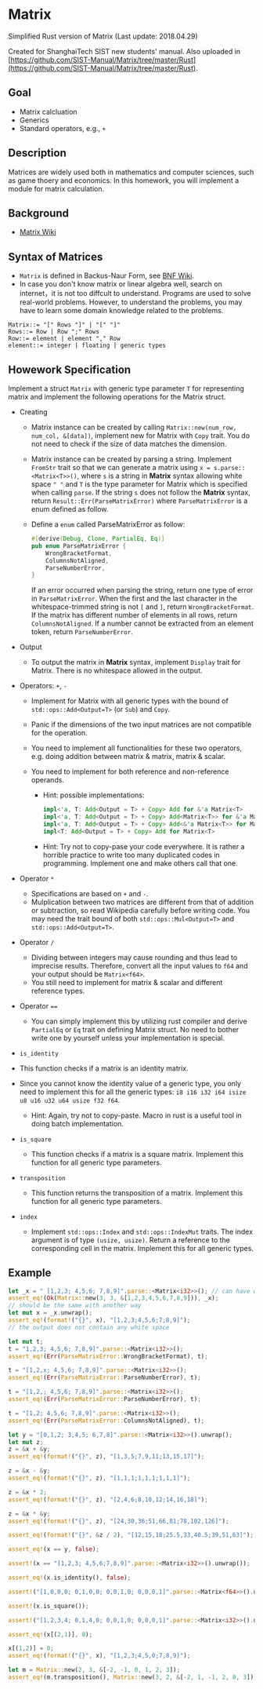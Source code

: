 # Matrix

Simplified Rust version of Matrix (Last update: 2018.04.29)

Created for ShanghaiTech SIST new students' manual. Also uploaded in [https://github.com/SIST-Manual/Matrix/tree/master/Rust](https://github.com/SIST-Manual/Matrix/tree/master/Rust).

## Goal

- Matrix calcluation
- Generics
- Standard operators, e.g., `+`

## Description

Matrices are widely used both in mathematics and computer sciences, such as game thoery and economics. In this homework, you will implement a module for matrix calculation.

## Background

- [Matrix Wiki](https://en.wikipedia.org/wiki/Matrix_(mathematics))

## Syntax of Matrices

- `Matrix` is defined in Backus-Naur Form, see [BNF Wiki](https://en.wikipedia.org/wiki/Backus%E2%80%93Naur_Form).
- In case you don't know matrix or linear algebra well, search on internet，it is not too diffcult to understand. Programs are used to solve real-world problems. However, to understand the problems, you may have to learn some domain knowledge related to the problems.

```ebnf
Matrix::= "[" Rows "]" | "[" "]"
Rows::= Row | Row ";" Rows
Row::= element | element "," Row
element::= integer | floating | generic types
```

## Howework Specification

Implement a struct `Matrix` with generic type parameter `T` for representing matrix and implement the following operations for the Matrix struct.

- Creating

  - Matrix instance can be created by calling `Matrix::new(num_row, num_col, &[data])`, implement new for Matrix with `Copy` trait. You do not need to check if the size of data matches the dimension.

  - Matrix instance can be created by parsing a string. Implement `FromStr` trait so that we can generate a matrix using `x = s.parse::<Matrix<T>>()`, where `s` is a string in **Matrix** syntax allowing white space `" "` and `T` is the type parameter for Matrix which is specified when calling `parse`. If the string `s` does not follow the **Matrix** syntax, return `Result::Err(ParseMatrixError)` where `ParseMatrixError` is a enum defined as follow.

  - Define a `enum` called ParseMatrixError as follow:

    ```rust
    #[derive(Debug, Clone, PartialEq, Eq)]
    pub enum ParseMatrixError {
        WrongBracketFormat,
        ColumnsNotAligned,
        ParseNumberError,
    }
    ```

    If an error occurred when parsing the string, return one type of error in `ParseMatrixError`. When the first and the last character in the whitespace-trimmed string is not `[` and `]`, return `WrongBracketFormat`. If the matrix has different number of elements in all rows, return `ColumnsNotAligned`. If a number cannot be extracted from an element token, return `ParseNumberError`.


- Output

  - To output the matrix in **Matrix** syntax, implement `Display` trait for Matrix. There is no whitespace allowed in the output.

- Operators: `+`, `-`

  - Implement for Matrix with all generic types with the bound of `std::ops::Add<Output=T>` (or `Sub`) and `Copy`.

  - Panic if the dimensions of the two input matrices are not compatible for the operation.

  - You need to implement all functionalities for these two operators, e.g. doing addition between matrix & matrix, matrix & scalar.

  - You need to implement for both reference and non-reference operands.

    - Hint: possible implementations:

      ```rust
      impl<'a, T: Add<Output = T> + Copy> Add for &'a Matrix<T>
      impl<'a, T: Add<Output = T> + Copy> Add<Matrix<T>> for &'a Matrix<T>
      impl<'a, T: Add<Output = T> + Copy> Add<&'a Matrix<T>> for Matrix<T>
      impl<T: Add<Output = T> + Copy> Add for Matrix<T>
      ```

    - Hint: Try not to copy-pase your code everywhere. It is rather a horrible practice to write too many duplicated codes in programming. Implement one and make others call that one.

- Operator `*`

  - Specifications are based on `+` and `-`.
  - Mulplication between two matrices are different from that of addition or subtraction, so read Wikipedia carefully before writing code. You may need the trait bound of both `std::ops::Mul<Output=T>` and `std::ops::Add<Output=T>`.

- Operator `/`

  - Dividing between integers may cause rounding and thus lead to imprecise results. Therefore, convert all the input values to `f64` and your output should be `Matrix<f64>`.
  - You still need to implement for matrix & scalar and different reference types.

- Operator `==`

  - You can simply implement this by utilizing rust compiler and derive `PartialEq` or `Eq` trait on defining Matrix struct. No need to bother write one by yourself unless your implementation is special.

-  `is_identity`

  - This function checks if a matrix is an identity matrix.
  - Since you cannot know the identity value of a generic type, you only need to implement this for all the generic types: `i8 i16 i32 i64 isize u8 u16 u32 u64 usize f32 f64`.
    - Hint: Again, try not to copy-paste. Macro in rust is a useful tool in doing batch implementation.

- `is_square`

  - This function checks if a matrix is a square matrix. Implement this function for all generic type parameters.

- `transposition`

  - This function returns the transposition of a matrix. Implement this function for all generic type parameters.

- `index`

  - Implement `std::ops::Index` and `std::ops::IndexMut` traits. The index argument is of type `(usize, usize)`. Return a reference to the corresponding cell in the matrix. Implement this for all generic types.

## Example

```rust
let _x = " [1,2,3; 4,5,6; 7,8,9]".parse::<Matrix<i32>>(); // can have white space
assert_eq!(Ok(Matrix::new(3, 3, &[1,2,3,4,5,6,7,8,9])), _x);
// should be the same with another way
let mut x = _x.unwrap();
assert_eq!(format!("{}", x), "[1,2,3;4,5,6;7,8,9]");
// the output does not contain any white space

let mut t;
t = "1,2,3; 4,5,6; 7,8,9]".parse::<Matrix<i32>>();
assert_eq!(Err(ParseMatrixError::WrongBracketFormat), t);

t = "[1,2,x; 4,5,6; 7,8,9]".parse::<Matrix<i32>>();
assert_eq!(Err(ParseMatrixError::ParseNumberError), t);

t = "[1,2,; 4,5,6; 7,8,9]".parse::<Matrix<i32>>();
assert_eq!(Err(ParseMatrixError::ParseNumberError), t);

t = "[1,2; 4,5,6; 7,8,9]".parse::<Matrix<i32>>();
assert_eq!(Err(ParseMatrixError::ColumnsNotAligned), t);

let y = "[0,1,2; 3,4,5; 6,7,8]".parse::<Matrix<i32>>().unwrap();
let mut z;
z = &x + &y;
assert_eq!(format!("{}", z), "[1,3,5;7,9,11;13,15,17]");

z = &x - &y;
assert_eq!(format!("{}", z), "[1,1,1;1,1,1;1,1,1]");

z = &x * 2;
assert_eq!(format!("{}", z), "[2,4,6;8,10,12;14,16,18]");

z = &x * &y;
assert_eq!(format!("{}", z), "[24,30,36;51,66,81;78,102,126]");

assert_eq!(format!("{}", &z / 2), "[12,15,18;25.5,33,40.5;39,51,63]");

assert_eq!(x == y, false);

assert!(x == "[1,2,3; 4,5,6;7,8,9]".parse::<Matrix<i32>>().unwrap());

assert_eq!(x.is_identity(), false);

assert!("[1,0,0,0; 0,1,0,0; 0,0,1,0; 0,0,0,1]".parse::<Matrix<f64>>().unwrap().is_identity());

assert!(x.is_square());

assert!("[1,2,3,4; 0,1,4,0; 0,0,1,0; 0,0,0,1]".parse::<Matrix<i32>>().unwrap().is_square());

assert_eq!(x[(2,1)], 8);

x[(1,2)] = 0;
assert_eq!(format!("{}", x), "[1,2,3;4,5,0;7,8,9]");

let m = Matrix::new(2, 3, &[-2, -1, 0, 1, 2, 3]);
assert_eq!(m.transposition(), Matrix::new(3, 2, &[-2, 1, -1, 2, 0, 3]));
```

